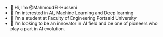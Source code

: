 - 👋 Hi, I’m @MahmoudEl-Husseni
- 👀 I’m interested in AI, Machine Learning and Deep learning
- 🌱 I’m a student at Faculty of Engineering Portsaid University
- 💞️ I’m looking to be an innovator in AI field and be one of pioneers who play a part in AI evolution.

<!---
MahmoudEl-Husseni/MahmoudEl-Husseni is a ✨ special ✨ repository because its `README.md` (this file) appears on your GitHub profile.
You can click the Preview link to take a look at your changes.
--->
